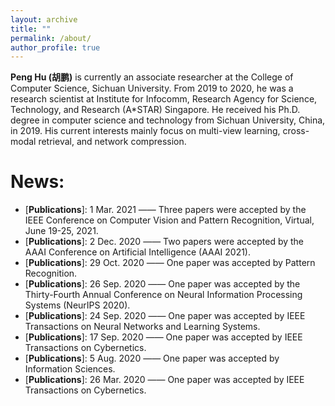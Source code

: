 ```yaml
---
layout: archive
title: ""
permalink: /about/
author_profile: true
---
```


**Peng Hu (胡鹏)** is currently an associate researcher at the College of Computer Science, Sichuan University. From 2019 to 2020, he was a research scientist at Institute for Infocomm, Research Agency for Science, Technology, and Research (A*STAR) Singapore. He received his Ph.D. degree in computer science and technology from Sichuan University, China, in 2019. His current interests mainly focus on multi-view learning, cross-modal retrieval, and network compression.

News:
======
- \[**Publications**\]: 1 Mar. 2021 —— Three papers were accepted by the IEEE Conference on Computer Vision and Pattern Recognition, Virtual, June 19-25, 2021.
- \[**Publications**\]: 2 Dec. 2020 —— Two papers were accepted by the AAAI Conference on Artificial Intelligence (AAAI 2021).
- \[**Publications**\]: 29 Oct. 2020 —— One paper was accepted by Pattern Recognition.
- \[**Publications**\]: 26 Sep. 2020 —— One paper was accepted by the Thirty-Fourth Annual Conference on Neural Information Processing Systems (NeurIPS 2020).
- \[**Publications**\]: 24 Sep. 2020 —— One paper was accepted by IEEE Transactions on Neural Networks and Learning Systems.
- \[**Publications**\]: 17 Sep. 2020 —— One paper was accepted by IEEE Transactions on Cybernetics.
- \[**Publications**\]: 5 Aug. 2020 —— One paper was accepted by Information Sciences.
- \[**Publications**\]: 26 Mar. 2020 —— One paper was accepted by IEEE Transactions on Cybernetics.
